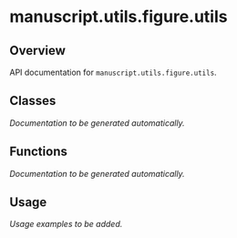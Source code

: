 # manuscript.utils.figure.utils

## Overview

API documentation for `manuscript.utils.figure.utils`.

## Classes

*Documentation to be generated automatically.*

## Functions

*Documentation to be generated automatically.*

## Usage

*Usage examples to be added.*

